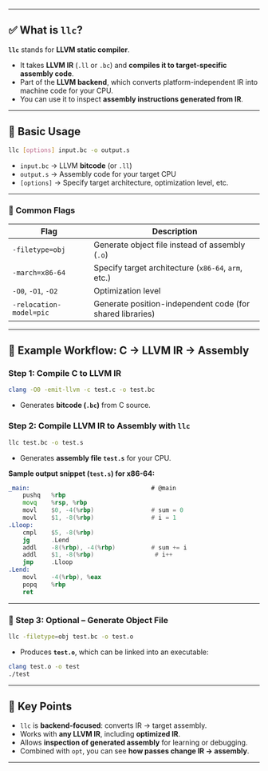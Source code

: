 
---

## ✅ What is `llc`?

**`llc`** stands for **LLVM static compiler**.

* It takes **LLVM IR** (`.ll` or `.bc`) and **compiles it to target-specific assembly code**.
* Part of the **LLVM backend**, which converts platform-independent IR into machine code for your CPU.
* You can use it to inspect **assembly instructions generated from IR**.

---

## 🔹 Basic Usage

```bash
llc [options] input.bc -o output.s
```

* `input.bc` → LLVM **bitcode** (or `.ll`)
* `output.s` → Assembly code for your target CPU
* `[options]` → Specify target architecture, optimization level, etc.

---

### 🔹 Common Flags

| Flag                    | Description                                               |
| ----------------------- | --------------------------------------------------------- |
| `-filetype=obj`         | Generate object file instead of assembly (`.o`)           |
| `-march=x86-64`         | Specify target architecture (`x86-64`, `arm`, etc.)       |
| `-O0`, `-O1`, `-O2`     | Optimization level                                        |
| `-relocation-model=pic` | Generate position-independent code (for shared libraries) |

---

## 🔹 Example Workflow: C → LLVM IR → Assembly

### Step 1: Compile C to LLVM IR

```bash
clang -O0 -emit-llvm -c test.c -o test.bc
```

* Generates **bitcode (`.bc`)** from C source.

### Step 2: Compile LLVM IR to Assembly with `llc`

```bash
llc test.bc -o test.s
```

* Generates **assembly file `test.s`** for your CPU.

**Sample output snippet (`test.s`) for x86-64:**

```asm
_main:                                  # @main
    pushq   %rbp
    movq    %rsp, %rbp
    movl    $0, -4(%rbp)                # sum = 0
    movl    $1, -8(%rbp)                # i = 1
.Lloop:                                  
    cmpl    $5, -8(%rbp)
    jg      .Lend
    addl    -8(%rbp), -4(%rbp)          # sum += i
    addl    $1, -8(%rbp)                 # i++
    jmp     .Lloop
.Lend:
    movl    -4(%rbp), %eax
    popq    %rbp
    ret
```

---

### 🔹 Step 3: Optional – Generate Object File

```bash
llc -filetype=obj test.bc -o test.o
```

* Produces **`test.o`**, which can be linked into an executable:

```bash
clang test.o -o test
./test
```

---

## 🔹 Key Points

* `llc` is **backend-focused**: converts IR → target assembly.
* Works with **any LLVM IR**, including **optimized IR**.
* Allows **inspection of generated assembly** for learning or debugging.
* Combined with `opt`, you can see **how passes change IR → assembly**.

---
